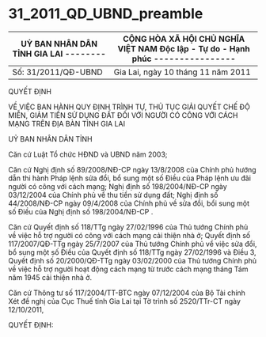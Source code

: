 # 31_2011_QD_UBND_preamble


| UỶ BAN NHÂN DÂN TỈNH GIA LAI -------- | CỘNG HÒA XÃ HỘI CHỦ NGHĨA VIỆT NAM Độc lập - Tự do - Hạnh phúc ---------------- |
|---|---|
| Số: 31/2011/QĐ-UBND | Gia Lai, ngày 10 tháng 11 năm 2011 |

QUYẾT ĐỊNH

VỀ VIỆC BAN HÀNH QUY ĐỊNH TRÌNH TỰ, THỦ TỤC GIẢI QUYẾT CHẾ ĐỘ MIỄN, GIẢM TIỀN SỬ DỤNG ĐẤT ĐỐI VỚI NGƯỜI CÓ CÔNG VỚI CÁCH MẠNG TRÊN ĐỊA BÀN TỈNH GIA LAI

UỶ BAN NHÂN DÂN TỈNH

Căn cứ Luật Tổ chức HĐND và UBND năm 2003;

Căn cứ Nghị định số 89/2008/NĐ-CP ngày 13/8/2008 của Chính phủ hướng dẫn thi hành Pháp lệnh sửa đổi, bổ sung một số Điều của Pháp lệnh ưu đãi người có công với cách mạng; Nghị định số 198/2004/NĐ-CP ngày 03/12/2004 của Chính phủ về thu tiền sử dụng đất; Nghị định số 44/2008/NĐ-CP ngày 09/4/2008 của Chính phủ về sửa đổi, bổi sung một số Điều của Nghị định số 198/2004/NĐ-CP .

Căn cứ Quyết định số 118/TTg ngày 27/02/1996 của Thủ tướng Chính phủ về việc hỗ trợ người có công với cách mạng cải thiện nhà ở; Quyết định số 117/2007/QĐ-TTg ngày 25/7/2007 của Thủ tướng Chính phủ về việc sửa đổi, bổ sung một số Điều của Quyết định số 118/TTg ngày 27/02/1996 và Điều 3, Quyết định số 20/2000/QĐ-TTg ngày 03/02/2000 của Thủ tướng Chính phủ về việc hỗ trợ người hoạt động cách mạng từ trước cách mạng tháng Tám năm 1945 cải thiện nhà ở.

Căn cứ Thông tư số 117/2004/TT-BTC ngày 07/12/2004 của Bộ Tài chính Xét đề nghị của Cục Thuế tỉnh Gia Lai tại Tờ trình số 2520/TTr-CT ngày 12/10/2011,

QUYẾT ĐỊNH: